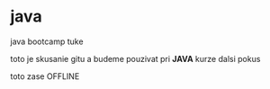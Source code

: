 # java
java bootcamp tuke

toto je skusanie gitu a budeme pouzivat pri **JAVA** kurze
dalsi pokus

toto zase OFFLINE